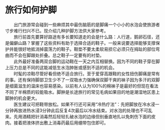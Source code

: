 # 旅行如何护脚  

&emsp;&emsp;出门旅游常会碰到一些麻烦其中最伤脑筋的是脚痛一个小小的水泡会使旅游者寸步难行扫兴不已。现介绍几种护脚方法供大家参考。  
&emsp;&emsp;旅行前首先要算好路途有多长要知道走的会是什么路：人行道，鹅卵石径，还是偏僻山路？掌握了这些资料有助于选择合适的鞋子。一般来说要选择能够支撑保护并能很好地抵消掉震荡力的鞋子。鞋垫不要太柔软易损它必须只在拇趾的部位弯曲而不会在脚跟处折叠。总之鞋子一定要有的衬垫。  
&emsp;&emsp;此外最好准备两双合脚的运动鞋在一天之内互相替换。因为不同的鞋子穿在脚上压力总是不同的这能减低生水泡肿胀或感到不适的机会。  
&emsp;&emsp;时髦的凉鞋尽管好看但绝不适合旅行。至于爱穿高跟鞋的女性扭伤脚痛是常有的事。还有保持脚部卫生少不了一双吸水力强确保双脚干爽的袜子因为多汗的双脚是细菌滋生的温床也容易感染。以前有人认为100%的棉袜子是最好的但现在看法不同了半棉质的较能吸水。脚肿是长途旅行的常见毛病如果目的地是潮湿地区患上脚肿的机会更大。  
&emsp;&emsp;医生建议可把鞋带放松。如果不行还可采用“冷热疗法”：先把脚放在冷水浸一分钟再放进热水浸3分钟此后反复4次最后以冷水结束。对水泡的处理也不可乱来。先用酒精把针消毒然后轻轻扎破水泡的边缘但别垂直地扎以免刺伤下面的皮肉。接着把液体挤出敷上消毒药最后用绷带包住即可。  
